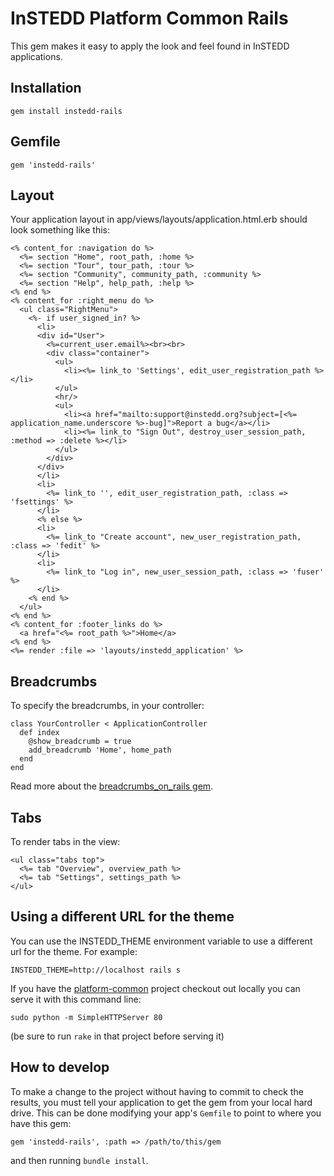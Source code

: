 InSTEDD Platform Common Rails
=============================

This gem makes it easy to apply the look and feel found in InSTEDD applications.

Installation
------------

    gem install instedd-rails

Gemfile
-------

    gem 'instedd-rails'

Layout
------

Your application layout in app/views/layouts/application.html.erb should
look something like this:

    <% content_for :navigation do %>
      <%= section "Home", root_path, :home %>
      <%= section "Tour", tour_path, :tour %>
      <%= section "Community", community_path, :community %>
      <%= section "Help", help_path, :help %>
    <% end %>
    <% content_for :right_menu do %>
      <ul class="RightMenu">
        <%- if user_signed_in? %>
          <li>
          <div id="User">
            <%=current_user.email%><br><br>
            <div class="container">
              <ul>
                <li><%= link_to 'Settings', edit_user_registration_path %></li>
              </ul>
              <hr/>
              <ul>
                <li><a href="mailto:support@instedd.org?subject=[<%= application_name.underscore %>-bug]">Report a bug</a></li>
                <li><%= link_to "Sign Out", destroy_user_session_path, :method => :delete %></li>
              </ul>
            </div>
          </div>
          </li>
          <li>
            <%= link_to '', edit_user_registration_path, :class => 'fsettings' %>
          </li>
          <% else %>
          <li>
            <%= link_to "Create account", new_user_registration_path, :class => 'fedit' %>
          </li>
          <li>
            <%= link_to "Log in", new_user_session_path, :class => 'fuser' %>
          </li>
        <% end %>
      </ul>
    <% end %>
    <% content_for :footer_links do %>
      <a href="<%= root_path %>">Home</a>
    <% end %>
    <%= render :file => 'layouts/instedd_application' %>

Breadcrumbs
-----------

To specify the breadcrumbs, in your controller:

    class YourController < ApplicationController
      def index
        @show_breadcrumb = true
        add_breadcrumb 'Home', home_path
      end
    end

Read more about the [breadcrumbs\_on\_rails gem](https://github.com/weppos/breadcrumbs_on_rails).

Tabs
----

To render tabs in the view:

    <ul class="tabs top">
      <%= tab "Overview", overview_path %>
      <%= tab "Settings", settings_path %>
    </ul>

Using a different URL for the theme
-----------------------------------

You can use the INSTEDD\_THEME environment variable to use a different
url for the theme. For example:

    INSTEDD_THEME=http://localhost rails s

If you have the [platform-common](https://bitbucket.org/instedd/platform-common) project checkout out locally you
can serve it with this command line:

    sudo python -m SimpleHTTPServer 80

(be sure to run `rake` in that project before serving it)

How to develop
--------------

To make a change to the project without having to commit to check the results,
you must tell your application to get the gem from your local hard drive.
This can be done modifying your app's `Gemfile` to point to where you have this gem:

	gem 'instedd-rails', :path => /path/to/this/gem

and then running `bundle install`.
